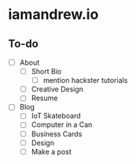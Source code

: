 # iamandrew.io

## To-do
- [ ] About
  - [ ] Short Bio
    - [ ] mention hackster tutorials
  - [ ] Creative Design
  - [ ] Resume

- [ ] Blog
  - [ ] IoT Skateboard
  - [ ] Computer in a Can
  - [ ] Business Cards
  - [ ] Design
  - [ ] Make a post
